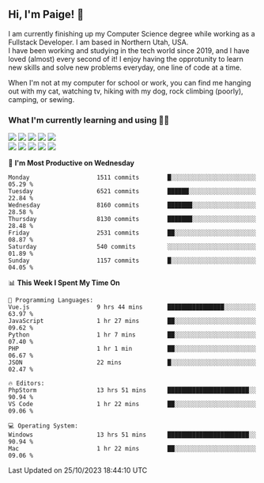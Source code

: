 ## Hi, I'm Paige! :vulcan_salute:

I am currently finishing up my Computer Science degree while working as a Fullstack Developer. I am based in Northern Utah, USA. \
I have been working and studying in the tech world since 2019, and I have loved (almost) every second of it! I enjoy having the opprotunity to learn new skills and solve new problems everyday, one line of code at a time.  

When I'm not at my computer for school or work, you can find me hanging out with my cat, watching tv, hiking with my dog, rock climbing (poorly), camping, or sewing.  

### What I'm currently learning and using :woman_technologist:
![](https://img.shields.io/badge/Laravel-FF2D20?style=for-the-badge&logo=laravel&logoColor=white) 
![](https://img.shields.io/badge/PHP-777BB4?style=for-the-badge&logo=php&logoColor=white)
![](https://img.shields.io/badge/Vue.js-35495E?style=for-the-badge&logo=vuedotjs&logoColor=4FC08D) 
![](https://img.shields.io/badge/MySQL-005C84?style=for-the-badge&logo=mysql&logoColor=white) 
![](https://img.shields.io/badge/Tailwind_CSS-38B2AC?style=for-the-badge&logo=tailwind-css&logoColor=white) \
![](https://img.shields.io/badge/Python-FFD43B?style=for-the-badge&logo=python&logoColor=blue)
![](https://img.shields.io/badge/Django-092E20?style=for-the-badge&logo=django&logoColor=green)
![](https://img.shields.io/badge/Kotlin-0095D5?&style=for-the-badge&logo=kotlin&logoColor=white)
![](https://img.shields.io/badge/Java-ED8B00?style=for-the-badge&logo=java&logoColor=white)
![](https://img.shields.io/badge/Haskell-5D4F85?style=for-the-badge&logo=haskell&logoColor=white) 

<!--START_SECTION:waka-->
📅 **I'm Most Productive on Wednesday** 

```text
Monday                   1511 commits        █░░░░░░░░░░░░░░░░░░░░░░░░   05.29 % 
Tuesday                  6521 commits        ██████░░░░░░░░░░░░░░░░░░░   22.84 % 
Wednesday                8160 commits        ███████░░░░░░░░░░░░░░░░░░   28.58 % 
Thursday                 8130 commits        ███████░░░░░░░░░░░░░░░░░░   28.48 % 
Friday                   2531 commits        ██░░░░░░░░░░░░░░░░░░░░░░░   08.87 % 
Saturday                 540 commits         ░░░░░░░░░░░░░░░░░░░░░░░░░   01.89 % 
Sunday                   1157 commits        █░░░░░░░░░░░░░░░░░░░░░░░░   04.05 % 
```


📊 **This Week I Spent My Time On** 

```text
💬 Programming Languages: 
Vue.js                   9 hrs 44 mins       ████████████████░░░░░░░░░   63.97 % 
JavaScript               1 hr 27 mins        ██░░░░░░░░░░░░░░░░░░░░░░░   09.62 % 
Python                   1 hr 7 mins         ██░░░░░░░░░░░░░░░░░░░░░░░   07.40 % 
PHP                      1 hr 1 min          ██░░░░░░░░░░░░░░░░░░░░░░░   06.67 % 
JSON                     22 mins             █░░░░░░░░░░░░░░░░░░░░░░░░   02.47 % 

🔥 Editors: 
PhpStorm                 13 hrs 51 mins      ███████████████████████░░   90.94 % 
VS Code                  1 hr 22 mins        ██░░░░░░░░░░░░░░░░░░░░░░░   09.06 % 

💻 Operating System: 
Windows                  13 hrs 51 mins      ███████████████████████░░   90.94 % 
Mac                      1 hr 22 mins        ██░░░░░░░░░░░░░░░░░░░░░░░   09.06 % 
```


 Last Updated on 25/10/2023 18:44:10 UTC
<!--END_SECTION:waka-->
